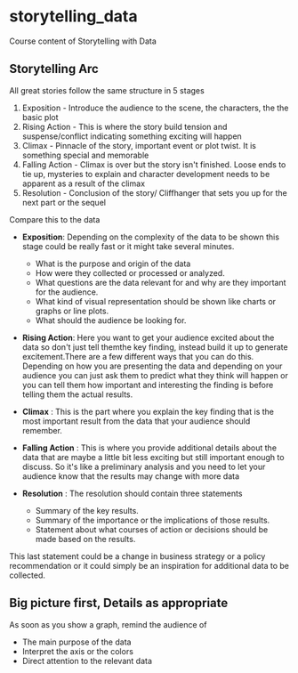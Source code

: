 # storytelling_data
Course content of Storytelling with Data


## Storytelling Arc

All great stories follow the same structure in 5 stages

1) Exposition - Introduce the audience to the scene, the characters, the the basic plot  
2) Rising Action - This is where the story build tension and suspense/conflict indicating something exciting will happen  
3) Climax - Pinnacle of the story, important event or plot twist. It is something special and memorable  
4) Falling Action - Climax is over but the story isn't finished. Loose ends to tie up, mysteries to explain and character development needs to be apparent as a result of the climax  
5) Resolution - Conclusion of the story/ Cliffhanger that sets you up for the next part or the sequel  

Compare this to the data

* **Exposition**: Depending on the complexity of the data to be shown this stage could be really fast or it might take several minutes.
    * What is the purpose and origin of the data 
    * How were they collected or processed or analyzed.
    * What questions are the data relevant for and why are they important for the audience.
    * What kind of visual representation should be shown like charts or graphs or line plots.
    * What should the audience be looking for.

* **Rising Action**: Here you want to get your audience excited about the data so don't just tell themthe key finding, instead build it up to generate excitement.There are a few different ways that you can do this. Depending on how you are presenting the data and depending on your audience you can just ask them to predict what they think will happen or you can tell them how important and interesting the finding is before telling them the actual results.

* **Climax** :  This is the part where you explain the key finding that is the most important result from the data that your audience should remember.

* **Falling Action** : This is where you provide additional details about the data that are maybe a little bit less exciting but still important enough to discuss. So it's like a preliminary analysis and you need to let your audience know that the results may change with more data

* **Resolution** : The resolution should contain three statements 
   * Summary of the key results.
   * Summary of the importance or the implications of those results.
   * Statement about what courses of action or decisions should be made based on the results. 

This last statement could be a change in business strategy or a policy recommendation or it could simply be an inspiration for additional data to be collected.


## Big picture first, Details as appropriate

As soon as you show a graph, remind the audience of 
* The main purpose of the data
* Interpret the axis or the colors
* Direct attention to the relevant data
